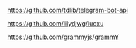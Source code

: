https://github.com/tdlib/telegram-bot-api

https://github.com/lilydjwg/luoxu

https://github.com/grammyjs/grammY
